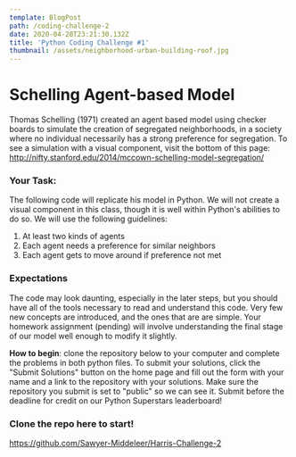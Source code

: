 ```yaml
---
template: BlogPost
path: /coding-challenge-2
date: 2020-04-28T23:21:30.132Z
title: 'Python Coding Challenge #1'
thumbnail: /assets/neighborhood-urban-building-roof.jpg
---
```

# Schelling Agent-based Model

Thomas Schelling (1971) created an agent based model using checker boards to simulate the creation of segregated neighborhoods, in a society where no individual necessarily has a strong preference for segregation. To see a simulation with a visual component, visit the bottom of this page: <http://nifty.stanford.edu/2014/mccown-schelling-model-segregation/>



### Your Task:

The following code will replicate his model in Python. We will not create a visual component in this class, though it is well within Python's abilities to do so. We will use the following guidelines:

1. At least two kinds of agents
2. Each agent needs a preference for similar neighbors
3. Each agent gets to move around if preference not met



### Expectations[](http://localhost:8888/notebooks/IPPP%20ABM%20Lecture%201.ipynb#Expectations)

The code may look daunting, especially in the later steps, but you should have all of the tools necessary to read and understand this code. Very few new concepts are introduced, and the ones that are are simple. Your homework assignment (pending) will involve understanding the final stage of our model well enough to modify it slightly.





**How to begin**: clone the repository below to your computer and complete the problems in both python files. To submit your solutions, click the "Submit Solutions" button on the home page and fill out the form with your name and a link to the repository with your solutions. Make sure the repository you submit is set to "public" so we can see it. Submit before the deadline for credit on our Python Superstars leaderboard!



### Clone the repo here to start!

<https://github.com/Sawyer-Middeleer/Harris-Challenge-2>
